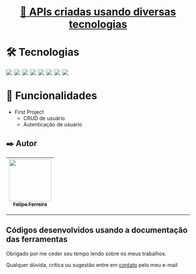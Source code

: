 <h1 align="center">
    <a href="https://github.com/FelipeFerreiraDev/NodeJs-Projects">🔗 APIs criadas usando diversas tecnologias</a>
</h1>
 
 #  🛠 Tecnologias
  
<div style="display: flex; gap: 6px; margin-bottom: 2rem">
  <!--NodeJS-->
  <img src="https://img.shields.io/badge/Node.js-339933?style=for-the-badge&logo=nodedotjs&logoColor=white"/>  
  <!--ExpressJS-->
  <img src="https://img.shields.io/badge/Express.js-000000?style=for-the-badge&logo=express&logoColor=white"/>  
  <!--NestJS-->
  <img src="https://img.shields.io/badge/nestjs-E0234E?style=for-the-badge&logo=nestjs&logoColor=white"/> 
  <!--Docker-->
  <img src="https://img.shields.io/badge/docker-%230db7ed.svg?style=for-the-badge&logo=docker&logoColor=white"/>
  <!--MongoDB-->
  <img src="https://img.shields.io/badge/mongo-339933?style=for-the-badge&logo=mongodb&logoColor=white"/>  
  <!--PostgreSQL-->
  <img src="https://img.shields.io/badge/PostgreSQL-316192?style=for-the-badge&logo=postgresql&logoColor=white"/>  
  <!--Prisma-->
  <img src="https://img.shields.io/badge/Prisma-3982CE?style=for-the-badge&logo=Prisma&logoColor=white"/>  
  <!--Jest-->
  <img src="https://img.shields.io/badge/Jest-C21325?style=for-the-badge&logo=jest&logoColor=white"/>  
</div>

🚀 Funcionalidades
=================
<!--ts-->
   * First Project
     * CRUD de usuário
     * Autenticação de usuário
<!--te-->

## ✒️ Autor

[<img src="https://avatars.githubusercontent.com/u/48157305?v=4" width=115 > <br> <sub> Felipe Ferreira </sub>](https://github.com/FelipeFerreiraDev) |
| :---: |  

---
Códigos desenvolvidos usando a documentação das ferramentas
---
Obrigado por me ceder seu tempo lendo sobre os meus trabalhos.

Qualquer dúvida, crítica ou sugestão entre em <a href="mailto:felipeferreira.sp.dev@gmail.com/">contato</a> pelo meu e-mail
